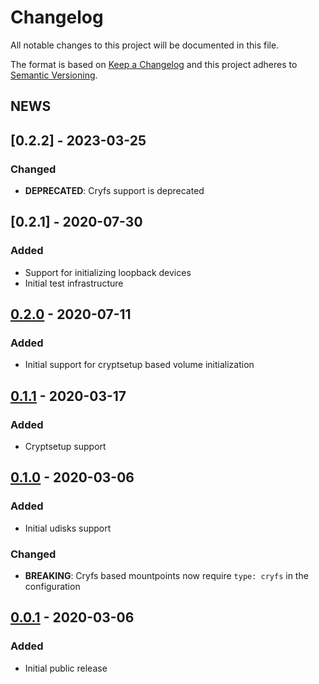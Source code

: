 # Changelog
All notable changes to this project will be documented in this file.

The format is based on [Keep a Changelog](https://keepachangelog.com/en/1.0.0/)
and this project adheres to [Semantic Versioning](https://semver.org/spec/v2.0.0.html).

## NEWS
## [0.2.2] - 2023-03-25
### Changed
- **DEPRECATED**: Cryfs support is deprecated

## [0.2.1] - 2020-07-30
### Added
- Support for initializing loopback devices
- Initial test infrastructure

## [0.2.0] - 2020-07-11
### Added
- Initial support for cryptsetup based volume initialization

## [0.1.1] - 2020-03-17
### Added
- Cryptsetup support

## [0.1.0] - 2020-03-06
### Added
- Initial udisks support
### Changed
- **BREAKING**: Cryfs based mountpoints now require `type: cryfs` in the configuration

## [0.0.1] - 2020-03-06
### Added
- Initial public release

[0.2.0]: https://git.sr.ht/~lucidone/pass-mount/tree/0.1.0
[0.1.1]: https://git.sr.ht/~lucidone/pass-mount/tree/0.1.0
[0.1.0]: https://git.sr.ht/~lucidone/pass-mount/tree/0.1.0
[0.0.1]: https://git.sr.ht/~lucidone/pass-mount/tree/0.1.0
[Unreleased]: https://git.sr.ht/~lucidone/pass-mount/tree
